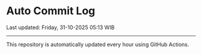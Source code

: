 # Auto Commit Log

Last updated: Friday, 31-10-2025 05:13 WIB

---

This repository is automatically updated every hour using GitHub Actions.
